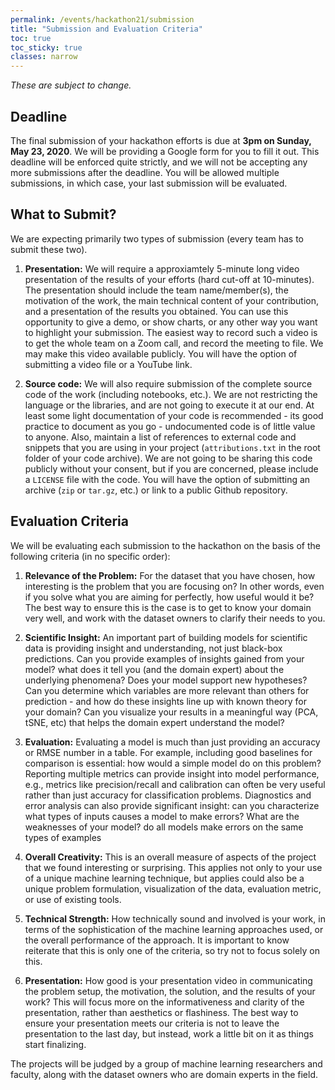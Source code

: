 ```yaml
---
permalink: /events/hackathon21/submission
title: "Submission and Evaluation Criteria"
toc: true
toc_sticky: true
classes: narrow
---
```


_These are subject to change._

## Deadline
The final submission of your hackathon efforts is due at **3pm on Sunday, May 23, 2020**. We will be providing a Google form for you to fill it out. This deadline will be enforced quite strictly, and we will not be accepting any more submissions after the deadline. You will be allowed multiple submissions, in which case, your last submission will be evaluated.

## What to Submit?

We are expecting primarily two types of submission (every team has to submit these two).
1. **Presentation:** We will require a approxiamtely 5-minute long video presentation of the results of your efforts (hard cut-off at 10-minutes). The presentation should include the team name/member(s), the motivation of the work, the main technical content of your contribution, and a presentation of the results you obtained. You can use this opportunity to give a demo, or show charts, or any other way you want to highlight your submission. The easiest way to record such a video is to get the whole team on a Zoom call, and record the meeting to file. We may make this video available publicly. You will have the option of submitting a video file or a YouTube link.

2. **Source code:** We will also require submission of the complete source code of the work (including notebooks, etc.). We are not restricting the language or the libraries, and are not going to execute it at our end. At least some light documentation of your code is recommended - its good practice to document as you go - undocumented code is of little value to anyone. Also, maintain a list of references to external code and snippets that you are using in your project (`attributions.txt` in the root folder of your code archive). We are not going to be sharing this code publicly without your consent, but if you are concerned, please include a `LICENSE` file with the code. You will have the option of submitting an archive (`zip` or `tar.gz`, etc.) or link to a public Github repository.

## Evaluation Criteria

We will be evaluating each submission to the hackathon on the basis of the following criteria (in no specific order):

1. **Relevance of the Problem:** For the dataset that you have chosen, how interesting is the problem that you are focusing on? In other words, even if you solve what you are aiming for perfectly, how useful would it be? The best way to ensure this is the case is to get to know your domain very well, and work with the dataset owners to clarify their needs to you.

2. **Scientific Insight:** An important part of building models for scientific data is providing insight and understanding, not just black-box predictions. Can you provide examples of insights gained from your model? what does it tell you (and the domain expert) about the underlying phenomena? Does your model support new hypotheses? Can you determine which variables are more relevant than others for prediction - and how do these insights line up with known theory for your domain? Can you visualize your results in a meaningful way (PCA, tSNE, etc) that helps the domain expert understand the model?

4. **Evaluation:** Evaluating a model is much than just providing an accuracy or RMSE number in a table. For example, including good baselines for comparison is essential: how would a simple model do on this problem? Reporting multiple metrics can provide insight into model performance, e.g., metrics like precision/recall and calibration can often be very useful rather than just accuracy for classification problems. Diagnostics and error analysis can also provide significant insight: can you characterize what types of inputs causes a model to make errors? What are the weaknesses of your model? do all models make errors on the same types of examples
6. **Overall Creativity:** This is an overall measure of aspects of the project that we found interesting or surprising. This applies not only to your use of a unique machine learning technique, but applies could also be a unique problem formulation, visualization of the data, evaluation metric, or use of existing tools.

3. **Technical Strength:** How technically sound and involved is your work, in terms of the sophistication of the machine learning approaches used, or the overall performance of the approach. It is important to know reiterate that this is only one of the criteria, so try not to focus solely on this.


7. **Presentation:** How good is your presentation video in communicating the problem setup, the motivation, the solution, and the results of your work? This will focus more on the informativeness and clarity of the presentation, rather than aesthetics or flashiness. The best way to ensure your presentation meets our criteria is not to leave the presentation to the last day, but instead, work a little bit on it as things start finalizing.

The projects will be judged by a group of machine learning researchers and faculty, along with the dataset owners who are domain experts in the field.


<!--
## Awards

We will notify everyone of the results on **June 8th, 2020**, by email and on the website. There will be a number of monetary awards, at least one for each of the challenge datasets, along with additional awards for the special categories based on our evaluation criteria.
-->